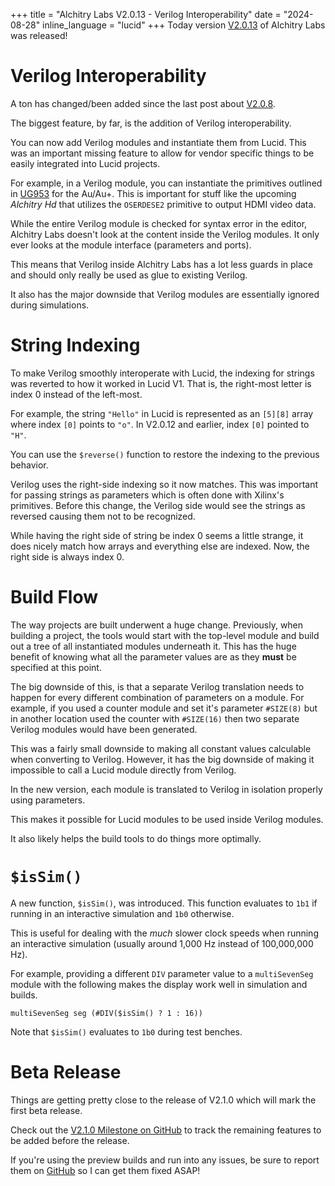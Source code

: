 +++
title = "Alchitry Labs V2.0.13 - Verilog Interoperability"
date = "2024-08-28"
inline_language = "lucid"
+++
Today version [V2.0.13](https://github.com/alchitry/Alchitry-Labs-V2/releases/tag/2.0.13) of Alchitry Labs was released!

# Verilog Interoperability

A ton has changed/been added since the last post about [V2.0.8](@/news/alchitry-labs-v2.0.8.md).

The biggest feature, by far, is the addition of Verilog interoperability.

You can now add Verilog modules and instantiate them from Lucid. This was an important missing feature to allow for vendor specific things to be easily integrated into Lucid projects.

For example, in a Verilog module, you can instantiate the primitives outlined in [UG953](https://docs.amd.com/viewer/book-attachment/Lz7t3FLJuzYlv9pBdksO6Q/ob7lIrXtxRMJLY4I6UEprg) for the Au/Au+. This is important for stuff like the upcoming _Alchitry Hd_ that utilizes the `OSERDESE2` primitive to output HDMI video data.

While the entire Verilog module is checked for syntax error in the editor, Alchitry Labs doesn't look at the content inside the Verilog modules. It only ever looks at the module interface (parameters and ports).

This means that Verilog inside Alchitry Labs has a lot less guards in place and should only really be used as glue to existing Verilog.

It also has the major downside that Verilog modules are essentially ignored during simulations.

# String Indexing

To make Verilog smoothly interoperate with Lucid, the indexing for strings was reverted to how it worked in Lucid V1. That is, the right-most letter is index 0 instead of the left-most.

For example, the string `"Hello"` in Lucid is represented as an `[5][8]` array where index `[0]` points to `"o"`. In V2.0.12 and earlier, index `[0]` pointed to `"H"`.

You can use the `$reverse()` function to restore the indexing to the previous behavior.

Verilog uses the right-side indexing so it now matches. This was important for passing strings as parameters which is often done with Xilinx's primitives. Before this change, the Verilog side would see the strings as reversed causing them not to be recognized.

While having the right side of string be index 0 seems a little strange, it does nicely match how arrays and everything else are indexed. Now, the right side is always index 0.

# Build Flow

The way projects are built underwent a huge change. Previously, when building a project, the tools would start with the top-level module and build out a tree of all instantiated modules underneath it. This has the huge benefit of knowing what all the parameter values are as they **must** be specified at this point.

The big downside of this, is that a separate Verilog translation needs to happen for every different combination of parameters on a module. For example, if you used a counter module and set it's parameter `#SIZE(8)` but in another location used the counter with `#SIZE(16)` then two separate Verilog modules would have been generated.

This was a fairly small downside to making all constant values calculable when converting to Verilog. However, it has the big downside of making it impossible to call a Lucid module directly from Verilog.

In the new version, each module is translated to Verilog in isolation properly using parameters. 

This makes it possible for Lucid modules to be used inside Verilog modules.

It also likely helps the build tools to do things more optimally.

# `$isSim()`

A new function, `$isSim()`, was introduced. This function evaluates to `1b1` if running in an interactive simulation and `1b0` otherwise.

This is useful for dealing with the _much_ slower clock speeds when running an interactive simulation (usually around 1,000 Hz instead of 100,000,000 Hz).

For example, providing a different `DIV` parameter value to a `multiSevenSeg` module with the following makes the display work well in simulation and builds.

```lucid
multiSevenSeg seg (#DIV($isSim() ? 1 : 16))
```

Note that `$isSim()` evaluates to `1b0` during test benches.

# Beta Release

Things are getting pretty close to the release of V2.1.0 which will mark the first beta release.

Check out the [V2.1.0 Milestone on GitHub](https://github.com/alchitry/Alchitry-Labs-V2/issues?q=is%3Aopen+is%3Aissue+milestone%3A%222.1.0+Beta+Release%22) to track the remaining features to be added before the release.

If you're using the preview builds and run into any issues, be sure to report them on [GitHub](https://github.com/alchitry/Alchitry-Labs-V2/issues) so I can get them fixed ASAP!
